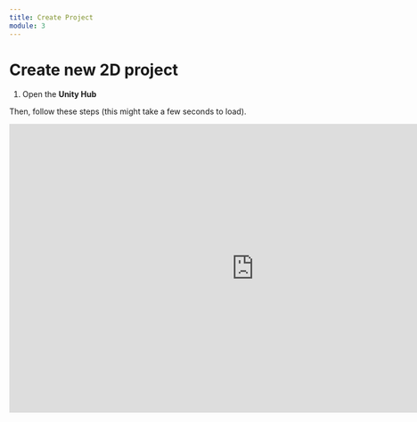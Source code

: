 ```yaml
---
title: Create Project
module: 3
---
```


# Create new 2D project

1. Open the **Unity Hub**

Then, follow these steps (this might take a few seconds to load).

<iframe src="https://umontanamediaarts.com/mart460/wp-admin/admin-ajax.php?action=h5p_embed&id=1" width="877" height="519" frameborder="0" allowfullscreen="allowfullscreen"></iframe><script src="https://umontanamediaarts.com/mart460/wp-content/plugins/h5p/h5p-php-library/js/h5p-resizer.js" charset="UTF-8"></script>